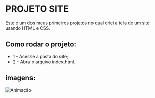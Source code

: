 # PROJETO SITE

Este é um dos meus primeiros projetos no qual criei a tela de um site usando HTML e CSS.

## Como rodar o projeto:
* 1 - Acesse a pasta do site;
* 2 - Abra o arquivo index.html.

## imagens:
![Animação](https://user-images.githubusercontent.com/97769637/168393781-5145297b-ca6c-4252-bc1b-bac99997578e.gif)
